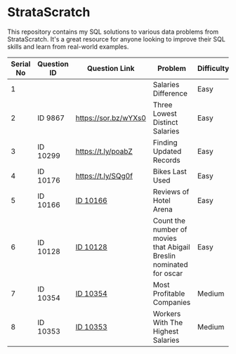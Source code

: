 # StrataScratch

This repository contains my SQL solutions to various data problems from StrataScratch. It's a great resource for anyone looking to improve their SQL skills and learn from real-world examples.

|Serial No|Question ID|Question Link | Problem | Difficulty | Solution|
|---------|-----------|--------------|---------|------------|---------|
|1|||Salaries Difference| Easy |https://sor.bz/fzNO6|
|2|ID 9867|https://sor.bz/wYXs0|Three Lowest Distinct Salaries|Easy|https://sor.bz/NyWKX|
|3|ID 10299|https://t.ly/poabZ|Finding Updated Records|Easy|https://t.ly/SBRCZ|
|4|ID 10176 | https://t.ly/SQg0f|Bikes Last Used|Easy|[Bikes Last Used.sql](https://github.com/DigantaGhosh/StrataScratch/blob/main/Bikes%20Last%20Used.sql)|
|5|ID 10166|[ID 10166](https://platform.stratascratch.com/coding/10166-reviews-of-hotel-arena?code_type=1)|Reviews of Hotel Arena|Easy|[Reviews of Hotel Arena](https://github.com/DigantaGhosh/StrataScratch/blob/main/Reviews%20of%20Hotel%20Arena.sql)|
|6|ID 10128 | [ID 10128](https://platform.stratascratch.com/coding/10128-count-the-number-of-movies-that-abigail-breslin-nominated-for-oscar?code_type=1)|Count the number of movies that Abigail Breslin nominated for oscar|Easy|[Count the number of movies that Abigail Breslin nominated for oscar](https://github.com/DigantaGhosh/StrataScratch/blob/main/Count%20the%20number%20of%20movies%20that%20Abigail%20Breslin%20nominated%20for%20oscar.sql)|
|7|ID 10354|[ID 10354](https://platform.stratascratch.com/coding/10354-most-profitable-companies?code_type=1)|Most Profitable Companies|Medium|[Most Profitable Companies](https://github.com/DigantaGhosh/StrataScratch/blob/main/Most%20Profitable%20Companies.sql)|
|8|ID 10353|[ID 10353](https://platform.stratascratch.com/coding/10353-workers-with-the-highest-salaries?code_type=1)|Workers With The Highest Salaries|Medium|[Workers With The Highest Salaries](https://github.com/DigantaGhosh/StrataScratch/blob/main/Workers%20With%20The%20Highest%20Salaries.sql)|
